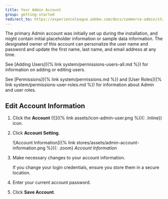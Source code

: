 ```yaml
---
title: Your Admin Account
group: getting-started
redirect_to: https://experienceleague.adobe.com/docs/commerce-admin/start/admin/admin-signin.html
---
```


The primary Admin account was initially set up during the installation, and might contain initial placeholder information or sample data information. The designated owner of this account can personalize the user name and password and update the first name, last name, and email address at any time.

See [Adding Users]({% link system/permissions-users-all.md %}) for information on adding or editing users.

See [Permissions]({% link system/permissions.md %}) and [User Roles]({% link system/permissions-user-roles.md %}) for information about Admin and user roles.

## Edit Account Information

1. Click the **Account** (![]({% link assets/icon-admin-user.png %}){: .Inline}) icon.

1. Click **Account Setting**.

   ![Account Information]({% link stores/assets/admin-account-information.png %}){: .zoom}
   _Account Information_

1. Make necessary changes to your account information.

   If you change your login credentials, ensure you store them in a secure location.

1. Enter your current account password.

1. Click **Save Account**.
